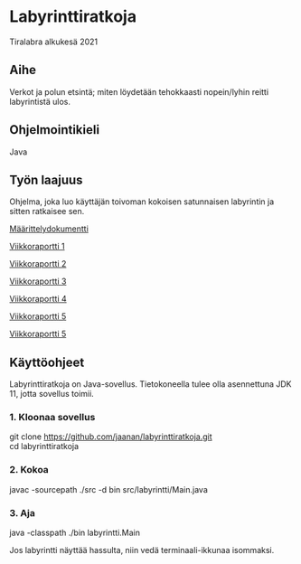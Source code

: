 # Labyrinttiratkoja
Tiralabra alkukesä 2021

## Aihe    
Verkot ja polun etsintä; miten löydetään tehokkaasti nopein/lyhin reitti labyrintistä ulos.    
## Ohjelmointikieli  
Java  
## Työn laajuus  
Ohjelma, joka luo käyttäjän toivoman kokoisen satunnaisen labyrintin ja sitten ratkaisee sen.<br/>

[Määrittelydokumentti](https://github.com/jaanan/labyrinttiratkoja/blob/master/dokumentaatio/m%C3%A4%C3%A4rittelydokumentti.md)

[Viikkoraportti 1](https://github.com/jaanan/labyrinttiratkoja/blob/d240f530ac72d38cb9af57dda6739d9a1252f5a7/dokumentaatio/viikkoraportti1.md)

[Viikkoraportti 2](https://github.com/jaanan/labyrinttiratkoja/blob/29074ed820674eb80dcaf1bd422deead33b0b225/dokumentaatio/viikkoraportti2.md)

[Viikkoraportti 3](https://github.com/jaanan/labyrinttiratkoja/blob/2686b199c617a791e06b3d25b023a16971b87d30/dokumentaatio/viikkoraportti3.md)

[Viikkoraportti 4](https://github.com/jaanan/labyrinttiratkoja/blob/2114f64ce9368243dce6e76a7e9066d2dd3c854b/dokumentaatio/viikkoraportti4.md)

[Viikkoraportti 5](https://github.com/jaanan/labyrinttiratkoja/blob/1410b5d532280c1577f8b1e30a07e36efa6d2d95/dokumentaatio/viikkoraportti5.md)

[Viikkoraportti 5](https://github.com/jaanan/labyrinttiratkoja/blob/fb4451de1e8993f4edbeebeb6e9bb4268dc5029f/dokumentaatio/viikkoraportti6.md)

## Käyttöohjeet

Labyrinttiratkoja on Java-sovellus. Tietokoneella tulee olla asennettuna JDK 11, jotta sovellus toimii. 

### 1. Kloonaa sovellus

git clone https://github.com/jaanan/labyrinttiratkoja.git  
cd labyrinttiratkoja

### 2. Kokoa

javac -sourcepath ./src -d bin src/labyrintti/Main.java

### 3. Aja

java -classpath ./bin labyrintti.Main

Jos labyrintti näyttää hassulta, niin vedä terminaali-ikkunaa isommaksi.
